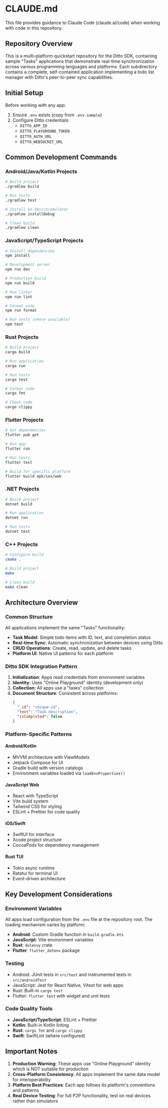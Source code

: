 # CLAUDE.md

This file provides guidance to Claude Code (claude.ai/code) when working with code in this repository.

## Repository Overview

This is a multi-platform quickstart repository for the Ditto SDK, containing sample "Tasks" applications that demonstrate real-time synchronization across various programming languages and platforms. Each subdirectory contains a complete, self-contained application implementing a todo list manager with Ditto's peer-to-peer sync capabilities.

## Initial Setup

Before working with any app:
1. Ensure `.env` exists (copy from `.env.sample`)
2. Configure Ditto credentials:
   - `DITTO_APP_ID`
   - `DITTO_PLAYGROUND_TOKEN`
   - `DITTO_AUTH_URL`
   - `DITTO_WEBSOCKET_URL`

## Common Development Commands

### Android/Java/Kotlin Projects
```bash
# Build project
./gradlew build

# Run tests
./gradlew test

# Install on device/emulator
./gradlew installDebug

# Clean build
./gradlew clean
```

### JavaScript/TypeScript Projects
```bash
# Install dependencies
npm install

# Development server
npm run dev

# Production build
npm run build

# Run linter
npm run lint

# Format code
npm run format

# Run tests (where available)
npm test
```

### Rust Projects
```bash
# Build project
cargo build

# Run application
cargo run

# Run tests
cargo test

# Format code
cargo fmt

# Check code
cargo clippy
```

### Flutter Projects
```bash
# Get dependencies
flutter pub get

# Run app
flutter run

# Run tests
flutter test

# Build for specific platform
flutter build apk/ios/web
```

### .NET Projects
```bash
# Build project
dotnet build

# Run application
dotnet run

# Run tests
dotnet test
```

### C++ Projects
```bash
# Configure build
cmake .

# Build project
make

# Clean build
make clean
```

## Architecture Overview

### Common Structure
All applications implement the same "Tasks" functionality:
- **Task Model**: Simple todo items with ID, text, and completion status
- **Real-time Sync**: Automatic synchronization between devices using Ditto
- **CRUD Operations**: Create, read, update, and delete tasks
- **Platform UI**: Native UI patterns for each platform

### Ditto SDK Integration Pattern
1. **Initialization**: Apps read credentials from environment variables
2. **Identity**: Uses "Online Playground" identity (development only)
3. **Collection**: All apps use a "tasks" collection
4. **Document Structure**: Consistent across platforms:
   ```json
   {
     "_id": "unique-id",
     "text": "Task description",
     "isCompleted": false
   }
   ```

### Platform-Specific Patterns

#### Android/Kotlin
- MVVM architecture with ViewModels
- Jetpack Compose for UI
- Gradle build with version catalogs
- Environment variables loaded via `loadEnvProperties()`

#### JavaScript Web
- React with TypeScript
- Vite build system
- Tailwind CSS for styling
- ESLint + Prettier for code quality

#### iOS/Swift
- SwiftUI for interface
- Xcode project structure
- CocoaPods for dependency management

#### Rust TUI
- Tokio async runtime
- Ratatui for terminal UI
- Event-driven architecture

## Key Development Considerations

### Environment Variables
All apps load configuration from the `.env` file at the repository root. The loading mechanism varies by platform:
- **Android**: Custom Gradle function in `build.gradle.kts`
- **JavaScript**: Vite environment variables
- **Rust**: `dotenvy` crate
- **Flutter**: `flutter_dotenv` package

### Testing
- Android: JUnit tests in `src/test` and instrumented tests in `src/androidTest`
- JavaScript: Jest for React Native, Vitest for web apps
- Rust: Built-in `cargo test`
- Flutter: `flutter test` with widget and unit tests

### Code Quality Tools
- **JavaScript/TypeScript**: ESLint + Prettier
- **Kotlin**: Built-in Kotlin linting
- **Rust**: `cargo fmt` and `cargo clippy`
- **Swift**: SwiftLint (where configured)

## Important Notes

1. **Production Warning**: These apps use "Online Playground" identity which is NOT suitable for production
2. **Cross-Platform Consistency**: All apps implement the same data model for interoperability
3. **Platform Best Practices**: Each app follows its platform's conventions and patterns
4. **Real Device Testing**: For full P2P functionality, test on real devices rather than simulators